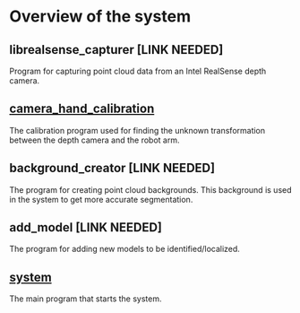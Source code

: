 # Overview of the system

## librealsense_capturer [LINK NEEDED]
Program for capturing point cloud data from an Intel RealSense depth camera. 

## [camera_hand_calibration](https://github.com/Laxen/object_identification_localization/tree/master/camera_hand_calibration)
The calibration program used for finding the unknown transformation between the depth camera and the robot arm. 

## background_creator [LINK NEEDED]
The program for creating point cloud backgrounds. This background is used in the system to get more accurate segmentation.

## add_model [LINK NEEDED]
The program for adding new models to be identified/localized. 

## [system](https://github.com/Laxen/object_identification_localization/tree/master/system)
The main program that starts the system. 
